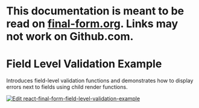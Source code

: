 # This documentation is meant to be read on [final-form.org](https://final-form.org/docs/react-final-form/examples/field-level-validation). Links may not work on Github.com.

# Field Level Validation Example

Introduces field-level validation functions and demonstrates how to display errors next to fields using child render functions.

[![Edit react-final-form-field-level-validation-example](https://codesandbox.io/static/img/play-codesandbox.svg)](https://codesandbox.io/s/github/final-form/react-final-form/tree/main/examples/field-level-validation)

